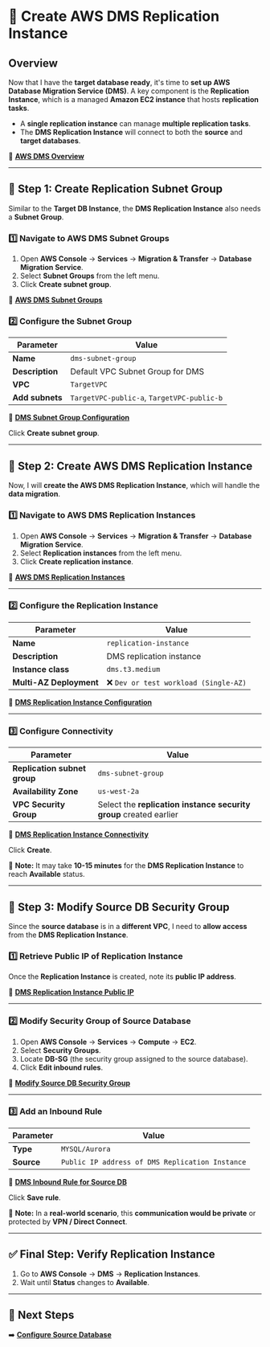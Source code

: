 # 🚀 **Create AWS DMS Replication Instance**

## **Overview**
Now that I have the **target database ready**, it's time to **set up AWS Database Migration Service (DMS)**. A key component is the **Replication Instance**, which is a managed **Amazon EC2 instance** that hosts **replication tasks**.

- A **single replication instance** can manage **multiple replication tasks**.
- The **DMS Replication Instance** will connect to both the **source** and **target databases**.

🔗 **[AWS DMS Overview](assets/dms-overview.png)**

---

## **🔹 Step 1: Create Replication Subnet Group**
Similar to the **Target DB Instance**, the **DMS Replication Instance** also needs a **Subnet Group**.

### **1️⃣ Navigate to AWS DMS Subnet Groups**
1. Open **AWS Console** → **Services** → **Migration & Transfer** → **Database Migration Service**.
2. Select **Subnet Groups** from the left menu.
3. Click **Create subnet group**.

🔗 **[AWS DMS Subnet Groups](assets/dms-subnet-groups.png)**

### **2️⃣ Configure the Subnet Group**
| Parameter | Value |
|-----------|----------------------------|
| **Name** | `dms-subnet-group` |
| **Description** | Default VPC Subnet Group for DMS |
| **VPC** | `TargetVPC` |
| **Add subnets** | `TargetVPC-public-a`, `TargetVPC-public-b` |

🔗 **[DMS Subnet Group Configuration](assets/dms-subnet-group-config.png)**

Click **Create subnet group**.

---

## **🔹 Step 2: Create AWS DMS Replication Instance**
Now, I will **create the AWS DMS Replication Instance**, which will handle the **data migration**.

### **1️⃣ Navigate to AWS DMS Replication Instances**
1. Open **AWS Console** → **Services** → **Migration & Transfer** → **Database Migration Service**.
2. Select **Replication instances** from the left menu.
3. Click **Create replication instance**.

🔗 **[AWS DMS Replication Instances](assets/dms-replication-instance.png)**

---

### **2️⃣ Configure the Replication Instance**
| Parameter | Value |
|-----------|----------------------------|
| **Name** | `replication-instance` |
| **Description** | DMS replication instance |
| **Instance class** | `dms.t3.medium` |
| **Multi-AZ Deployment** | ❌ `Dev or test workload (Single-AZ)` |

🔗 **[DMS Replication Instance Configuration](assets/dms-instance-config.png)**

---

### **3️⃣ Configure Connectivity**
| Parameter | Value |
|-----------|----------------------------|
| **Replication subnet group** | `dms-subnet-group` |
| **Availability Zone** | `us-west-2a` |
| **VPC Security Group** | Select the **replication instance security group** created earlier |

🔗 **[DMS Replication Instance Connectivity](assets/dms-instance-connectivity.png)**

Click **Create**.

📌 **Note:** It may take **10-15 minutes** for the **DMS Replication Instance** to reach **Available** status.

---

## **🔹 Step 3: Modify Source DB Security Group**
Since the **source database** is in a **different VPC**, I need to **allow access** from the **DMS Replication Instance**.

### **1️⃣ Retrieve Public IP of Replication Instance**
Once the **Replication Instance** is created, note its **public IP address**.

🔗 **[DMS Replication Instance Public IP](assets/dms-public-ip.png)**

---

### **2️⃣ Modify Security Group of Source Database**
1. Open **AWS Console** → **Services** → **Compute** → **EC2**.
2. Select **Security Groups**.
3. Locate **DB-SG** (the security group assigned to the source database).
4. Click **Edit inbound rules**.

🔗 **[Modify Source DB Security Group](assets/dms-edit-db-sg.png)**

---

### **3️⃣ Add an Inbound Rule**
| Parameter | Value |
|-----------|--------------------------------|
| **Type** | `MYSQL/Aurora` |
| **Source** | `Public IP address of DMS Replication Instance` |

🔗 **[DMS Inbound Rule for Source DB](assets/dms-inbound-rule.png)**

Click **Save rule**.

📌 **Note:** In a **real-world scenario**, this **communication would be private** or protected by **VPN / Direct Connect**.

---

## **✅ Final Step: Verify Replication Instance**
1. Go to **AWS Console** → **DMS** → **Replication Instances**.
2. Wait until **Status** changes to **Available**.


---

## **🎯 Next Steps**
➡️ **[Configure Source Database](./configure-source-db.md)**
